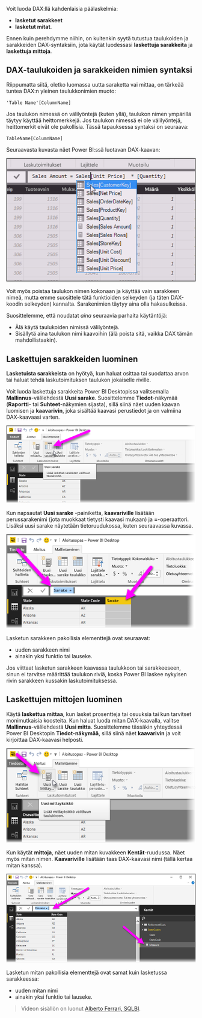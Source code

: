 Voit luoda DAX:llä kahdenlaisia päälaskelmia:

* **lasketut sarakkeet**
* **lasketut mitat**.

Ennen kuin perehdymme niihin, on kuitenkin syytä tutustua taulukoiden ja sarakkeiden DAX-syntaksiin, jota käytät luodessasi **laskettuja sarakkeita** ja **laskettuja mittoja**.

## <a name="dax-table-and-column-name-syntax"></a>DAX-taulukoiden ja sarakkeiden nimien syntaksi
Riippumatta siitä, oletko luomassa uutta saraketta vai mittaa, on tärkeää tuntea DAX:n yleinen taulukkonimien muoto:

    'Table Name'[ColumnName]

Jos taulukon nimessä on välilyöntejä (kuten yllä), taulukon nimen ympärillä täytyy käyttää heittomerkkejä. Jos taulukon nimessä ei ole välilyöntejä, heittomerkit eivät ole pakollisia. Tässä tapauksessa syntaksi on seuraava:

    TableName[ColumnName]

Seuraavasta kuvasta näet Power BI:ssä luotavan DAX-kaavan:

![](media/7-2-dax-calculation-types/dax-calc-types_1.png)

Voit myös poistaa taulukon nimen kokonaan ja käyttää vain sarakkeen nimeä, mutta emme suosittele tätä funktioiden selkeyden (ja täten DAX-koodin selkeyden) kannalta. Sarakenimien täytyy aina olla hakasulkeissa.

Suosittelemme, että noudatat *aina* seuraavia parhaita käytäntöjä:

* Älä käytä taulukoiden nimissä välilyöntejä.
* Sisällytä aina taulukon nimi kaavoihin (älä poista sitä, vaikka DAX tämän mahdollistaakin).

## <a name="creating-calculated-columns"></a>Laskettujen sarakkeiden luominen
**Lasketuista sarakkeista** on hyötyä, kun haluat osittaa tai suodattaa arvon tai haluat tehdä laskutoimituksen taulukon jokaiselle riville.

Voit luoda laskettuja sarakkeita Power BI Desktopissa valitsemalla **Mallinnus**-välilehdestä **Uusi sarake**. Suosittelemme **Tiedot**-näkymää (**Raportti**- tai **Suhteet**-näkymien sijasta), sillä siinä näet uuden kaavan luomisen ja **kaavarivin**, joka sisältää kaavasi perustiedot ja on valmiina DAX-kaavaasi varten.

![](media/7-2-dax-calculation-types/dax-calc-types_2a.png)

Kun napsautat **Uusi sarake** -painiketta, **kaavariville** lisätään perussarakenimi (jota muokkaat tietysti kaavasi mukaan) ja **=**-operaattori. Lisäksi uusi sarake näytetään tietoruudukossa, kuten seuraavassa kuvassa.

![](media/7-2-dax-calculation-types/dax-calc-types_3.png)

Lasketun sarakkeen pakollisia elementtejä ovat seuraavat:

* uuden sarakkeen nimi
* ainakin yksi funktio tai lauseke.

Jos viittaat lasketun sarakkeen kaavassa taulukkoon tai sarakkeeseen, sinun ei tarvitse määrittää taulukon riviä, koska Power BI laskee nykyisen rivin sarakkeen kussakin laskutoimituksessa.

## <a name="creating-calculated-measures"></a>Laskettujen mittojen luominen
Käytä **laskettua mittaa**, kun lasket prosentteja tai osuuksia tai kun tarvitset monimutkaisia koosteita. Kun haluat luoda mitan DAX-kaavalla, valitse **Mallinnus**-välilehdestä **Uusi mitta**. Suosittelemme tässäkin yhteydessä Power BI Desktopin **Tiedot-näkymää**, sillä siinä näet **kaavarivin** ja voit kirjoittaa DAX-kaavasi helposti.

![](media/7-2-dax-calculation-types/dax-calc-types_4.png)

Kun käytät **mittoja**, näet uuden mitan kuvakkeen **Kentät**-ruudussa. Näet myös mitan nimen. **Kaavariville** lisätään taas DAX-kaavasi nimi (tällä kertaa mitan kanssa).

![](media/7-2-dax-calculation-types/dax-calc-types_5.png)

Lasketun mitan pakollisia elementtejä ovat samat kuin lasketussa sarakkeessa:

* uuden mitan nimi
* ainakin yksi funktio tai lauseke.

> Videon sisällön on luonut [Alberto Ferrari, SQLBI](http://www.sqlbi.com/learning-dax).
> 
> 

